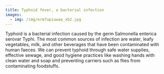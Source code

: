 ```yaml
---
title: Typhoid fever, a bacterial infection
images:
  - img: /img/erm7upiuwaa_xb2.jpg
---
```

Typhoid is a bacterial infection caused by the germ Salmonella enterica serovar Typhi. The most common sources of infection are water, leafy vegetables, milk, and other beverages that have been contaminated with human faeces. We can prevent typhoid through safe water supplies, effective sewage, and good hygiene practices like washing hands with clean water and soap and preventing carriers such as flies from contaminating foodstuffs.